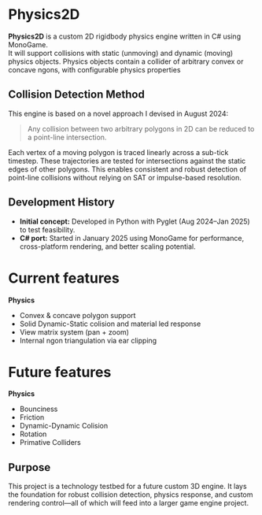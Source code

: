 # Physics2D
**Physics2D** is a custom 2D rigidbody physics engine written in C# using MonoGame.<br>
It will support collisions with static (unmoving) and dynamic (moving) physics objects.
Physics objects contain a collider of arbitrary convex or concave ngons, with configurable physics properties

## Collision Detection Method
This engine is based on a novel approach I devised in August 2024:
> Any collision between two arbitrary polygons in 2D can be reduced to a point-line intersection.

Each vertex of a moving polygon is traced linearly across a sub-tick timestep.
These trajectories are tested for intersections against the static edges of other polygons.
This enables consistent and robust detection of point-line collisions without relying on SAT or impulse-based resolution.

## Development History
- **Initial concept:** Developed in Python with Pyglet (Aug 2024–Jan 2025) to test feasibility.
- **C# port:** Started in January 2025 using MonoGame for performance, cross-platform rendering, and better scaling potential.

# Current features
**Physics**
 - Convex & concave polygon support
 - Solid Dynamic-Static colision and material led response
  - View matrix system (pan + zoom)
  - Internal ngon triangulation via ear clipping

# Future features
**Physics**
 - Bounciness
 - Friction
 - Dynamic-Dynamic Colision
 - Rotation
 - Primative Colliders

## Purpose
This project is a technology testbed for a future custom 3D engine. It lays the foundation for robust collision detection, physics response, and custom rendering control—all of which will feed into a larger game engine project.
